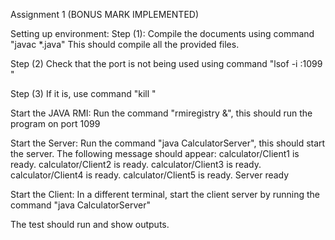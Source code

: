 Assignment 1 
(BONUS MARK IMPLEMENTED)

Setting up environment:
Step (1): Compile the documents using command "javac *.java" 
          This should compile all the provided files. 
            

Step (2) Check that the port is not being used using command "lsof -i :1099 "

Step (3) If it is, use command "kill <process identifier>"

Start the JAVA RMI: 
 Run the command "rmiregistry &", this should run the program on port 1099

Start the Server: 
 Run the command "java CalculatorServer", this should start the server. The following message should appear:
calculator/Client1 is ready.
calculator/Client2 is ready.
calculator/Client3 is ready.
calculator/Client4 is ready.
calculator/Client5 is ready.
Server ready

Start the Client: 
In a different terminal, start the client server by running the command "java CalculatorServer"

The test should run and show outputs. 

          


